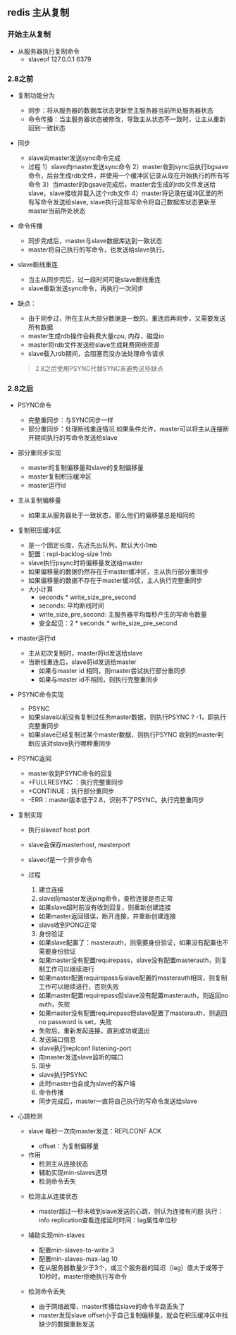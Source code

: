 ## redis 主从复制

### 开始主从复制
 * 从服务器执行复制命令
   + slaveof 127.0.0.1 6379
   
### 2.8之前
 * 复制功能分为
   + 同步：将从服务器的数据库状态更新至主服务器当前所处服务器状态
   + 命令传播：当主服务器状态被修改，导致主从状态不一致时，让主从重新回到一致状态
   
 * 同步
   + slave向master发送sync命令完成
   + 过程
   1）slave向master发送sync命令
   2）master收到sync后执行bgsave命令，后台生成rdb文件，并使用一个缓冲区记录从现在开始执行的所有写命令
   3）当master的bgsave完成后，master会生成的rdb文件发送给slave，slave接收并载入这个rdb文件
   4）master将记录在缓冲区里的所有写命令发送给slave, slave执行这些写命令将自己数据库状态更新至master当前所处状态
   
 * 命令传播
   + 同步完成后，master与slave数据库达到一致状态
   + master将自己执行的写命令，也发送给slave执行。
   
 * slave断线重连
   + 当主从同步完后，过一段时间可能slave断线重连
   + slave重新发送sync命令，再执行一次同步 
  
 * 缺点：
   + 由于同步过，所在主从大部分数据是一致的。重连后再同步，又需要发送所有数据
   + master生成rdb操作会耗费大量cpu, 内存，磁盘io
   + master将rdb文件发送给slave生成耗费网络资源
   + slave载入rdb期间，会阻塞而没办法处理命令请求
   > 2.8之后使用PSYNC代替SYNC来避免这些缺点 
   
  

### 2.8之后
 * PSYNC命令
   + 完整重同步：与SYNC同步一样
   + 部分重同步：处理断线重连情况
   如果条件允许，master可以将主从连接断开期间执行的写命令发送给slave
   
 * 部分重同步实现
   + master的复制偏移量和slave的复制偏移量
   + master复制积压缓冲区
   + master运行id
   
 * 主从复制偏移量
   + 如果主从服务器处于一致状态，那么他们的偏移量总是相同的
   
 * 复制积压缓冲区
   + 是一个固定长度，先近先出队列，默认大小1mb
   + 配置：repl-backlog-size 1mb
   + slave执行psync时将偏移量发送给master
   + 如果偏移量的数据仍然存在于master缓冲区，主从执行部分重同步
   + 如果偏移量的数据不存在于master缓冲区，主人执行完整重同步
   + 大小计算
     - seconds * write_size_pre_second
     - seconds: 平均断线时间
     - write_size_pre_second: 主服务器平均每秒产生的写命令数量
     - 安全起见：2 * seconds * write_size_pre_second
     
 * master运行id
   + 主从初次复制时，master将id发送给slave
   + 当断线重连后，slave将id发送给master
     - 如果与master id 相同，则master尝试执行部分重同步
     - 如果与master id不相同，则执行完整重同步
     
 * PSYNC命令实现
   + PSYNC <runid> <offset>
   + 如果slave以前没有复制过任务master数据，则执行PSYNC ? -1，即执行完整重同步
   + 如果slave已经复制过某个master数据，则执行PSYNC <runid> <offset>
   收到的master判断应该对slave执行哪种重同步
   
 * PSYNC返回
   + master收到PSYNC命令的回复
   + +FULLRESYNC <runid> <offset>：执行完整重同步
   + +CONTINUE：执行部分重同步
   + -ERR：master版本低于2.8，识别不了PSYNC。执行完整重同步
   
 * 复制实现
   + 执行slaveof host port
   + slave会保存masterhost, masterport
   + slaveof是一个异步命令
   + 过程
     1. 建立连接
     2. slave向master发送ping命令，查检连接是否正常
       - 如果slave超时前没有收到回复，则重新创建连接
       - 如果master返回错误，断开连接，并重新创建连接
       - slave收到PONG正常
     3. 身份验证
       - 如果slave配置了：masterauth，则需要身份验证，如果没有配置也不需要身份验证
       - 如果master没有配置requirepass，slave没有配置masterauth，则复制工作可以继续进行
       - 如果master配置requirepass与slave配置的masterauth相同，则复制工作可以继续进行，否则失败
       - 如果master配置requirepass但slave没有配置masterauth，则返回no auth，失败
       - 如果master没有配置requirepass但slave配置了masterauth，则返回no password is set，失败
       - 失败后，重新发起连接，直到成功或退出
       
     4. 发送端口信息
       - slave执行replconf listening-port <port>
       - 向master发送slave监听的端口
       
     5. 同步
       - slave执行PSYNC
       - 此时master也会成为slave的客户端
       
     6. 命令传播
       - 同步完成后，master一直将自己执行的写命令发送给slave
       
 * 心跳检测
   + slave 每秒一次向master发送：REPLCONF ACK <offset>
      - offset：为复制偏移量
   + 作用
      - 检测主从连接状态
      - 辅助实现min-slaves选项
      - 检测命令丢失
   * 检测主从连接状态
      - master超过一秒未收到slave发送的心跳，则认为连接有问题
      执行：info replication查看连接延时时间：lag属性单位秒
      
   * 辅助实现min-slaves
      - 配置min-slaves-to-write 3
      - 配置min-slaves-max-lag 10
      - 在从服务器数量少于3个，或三个服务器的延迟（lag）值大于或等于10秒时，master拒绝执行写命令
      
   * 检测命令丢失
      - 由于网络故障，master传播给slave的命令半路丢失了
      - master发现slave offset小于自己复制偏移量，就会在积压缓冲区中找缺少的数据重新发送
      
       
   